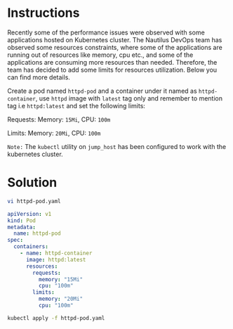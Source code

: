 # Instructions

Recently some of the performance issues were observed with some applications hosted on Kubernetes cluster. The Nautilus DevOps team has observed some resources constraints, where some of the applications are running out of resources like memory, cpu etc., and some of the applications are consuming more resources than needed. Therefore, the team has decided to add some limits for resources utilization. Below you can find more details.

Create a pod named `httpd-pod` and a container under it named as `httpd-container`, use `httpd` image with `latest` tag only and remember to mention tag i.e `httpd:latest` and set the following limits:

Requests: Memory: `15Mi`, CPU: `100m`

Limits: Memory: `20Mi`,  CPU: `100m`

`Note:` The `kubectl` utility on `jump_host` has been configured to work with the kubernetes cluster.

# Solution

```bash
vi httpd-pod.yaml
```

```YAML
apiVersion: v1
kind: Pod
metadata:
  name: httpd-pod
spec:
  containers:
    - name: httpd-container
      image: httpd:latest
      resources:
        requests:
          memory: "15Mi"
          cpu: "100m"
        limits:
          memory: "20Mi"
          cpu: "100m"
```
```bash
kubectl apply -f httpd-pod.yaml
```
